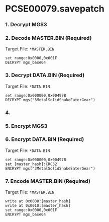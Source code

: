 # PCSE00079.savepatch

### 1. Decrypt MGS3
### 2. Decode MASTER.BIN (Required)

Target File: `*MASTER.BIN`

```
set range:0x0000,0x001F
DECRYPT mgs_base64
```

### 3. Decrypt DATA.BIN (Required)

Target File: `*DATA.BIN`

```
set range:0x000000,0x00497B
DECRYPT mgs("3MetalSolidSnakeEaterGear")
```

### 4. 
### 5. Encrypt MGS3
### 6. Encrypt DATA.BIN (Required)

Target File: `*DATA.BIN`

```
set range:0x000000,0x00497B
set [master_hash]:CRC32
ENCRYPT mgs("3MetalSolidSnakeEaterGear")
```

### 7. Encode MASTER.BIN (Required)

Target File: `*MASTER.BIN`

```
write at 0x0008:[master_hash]
write at 0x0010:[master_hash]
set range:0x0000,0x001F
ENCRYPT mgs_base64
```

